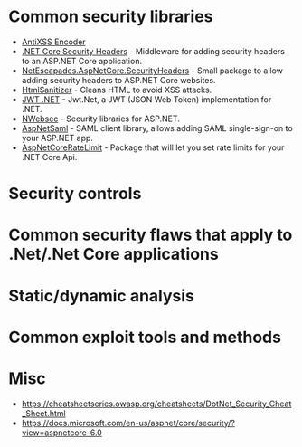 # Common security libraries

 - [AntiXSS Encoder](https://docs.microsoft.com/en-us/dotnet/api/system.web.security.antixss.antixssencoder?view=netframework-4.7.2)
 - [.NET Core Security Headers](https://github.com/juunas11/aspnetcore-security-headers) - Middleware for adding security headers to an ASP.NET Core application.
 - [NetEscapades.AspNetCore.SecurityHeaders](https://github.com/andrewlock/NetEscapades.AspNetCore.SecurityHeaders) - Small package to allow adding security headers to ASP.NET Core websites.
 - [HtmlSanitizer](https://github.com/mganss/HtmlSanitizer) - Cleans HTML to avoid XSS attacks.
 - [JWT .NET](https://github.com/jwt-dotnet/jwt) - Jwt.Net, a JWT (JSON Web Token) implementation for .NET.
 - [NWebsec](https://github.com/NWebsec/NWebsec) - Security libraries for ASP.NET.
 - [AspNetSaml](https://github.com/jitbit/AspNetSaml) - SAML client library, allows adding SAML single-sign-on to your ASP.NET app.
 - [AspNetCoreRateLimit](https://github.com/stefanprodan/AspNetCoreRateLimit) - Package that will let you set rate limits for your .NET Core Api.

# Security controls

# Common security flaws that apply to .Net/.Net Core applications

# Static/dynamic analysis

# Common exploit tools and methods

# Misc

 - https://cheatsheetseries.owasp.org/cheatsheets/DotNet_Security_Cheat_Sheet.html
 - https://docs.microsoft.com/en-us/aspnet/core/security/?view=aspnetcore-6.0
